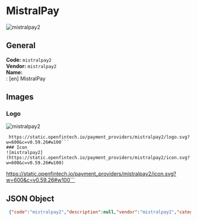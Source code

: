 # MistralPay 
![mistralpay2](https://static.openfintech.io/payment_providers/mistralpay2/logo.svg?w=600&c=v0.59.26#w100)  
## General 
**Code:** `mistralpay2`  
**Vendor:** `mistralpay2`  
**Name:**  
:	[en] MistralPay  
## Images 
### Logo 
![mistralpay2](https://static.openfintech.io/payment_providers/mistralpay2/logo.svg?w=600&c=v0.59.26#w100)  
```
 https://static.openfintech.io/payment_providers/mistralpay2/logo.svg?w=600&c=v0.59.26#w100```  
### Icon 
![mistralpay2](https://static.openfintech.io/payment_providers/mistralpay2/icon.svg?w=600&c=v0.59.26#w100)  
```
 https://static.openfintech.io/payment_providers/mistralpay2/icon.svg?w=600&c=v0.59.26#w100```  
## JSON Object 
```json
 {"code":"mistralpay2","description":null,"vendor":"mistralpay2","categories":null,"countries":null,"payment_method":null,"payout_method":null,"metadata":{"about_payments_code":"mistralpay2"},"name":{"en":"MistralPay"}}```  
